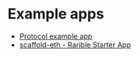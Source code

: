 # Example apps

- [Protocol example app](https://github.com/rarible/protocol-example/)
- [scaffold-eth - Rarible Starter App](https://github.com/ipatka/scaffold-eth/tree/rarible-starter-app)
